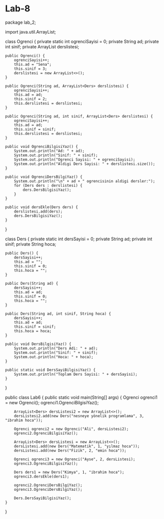 # Lab-8
package lab_2;

import java.util.ArrayList;

class Ogrenci {
    private static int ogrenciSayisi = 0;
    private String ad;
    private int sinif;
    private ArrayList<Ders> derslistesi;

    public Ogrenci() {
        ogrenciSayisi++;
        this.ad = "Sena";
        this.sinif = 3;
        derslistesi = new ArrayList<>();
    }

    public Ogrenci(String ad, ArrayList<Ders> derslistesi) {
        ogrenciSayisi++;
        this.ad = ad;
        this.sinif = 2;
        this.derslistesi = derslistesi;
    }

    public Ogrenci(String ad, int sinif, ArrayList<Ders> derslistesi) {
        ogrenciSayisi++;
        this.ad = ad;
        this.sinif = sinif;
        this.derslistesi = derslistesi;
    }

    public void OgrenciBilgisiYaz() {
        System.out.println("Ad: " + ad);
        System.out.println("Sinif: " + sinif);
        System.out.println("Ogrenci Sayisi: " + ogrenciSayisi);
        System.out.println("Aldigi Ders Sayisi: " + derslistesi.size());
    }

    public void OgrenciDersBilgiYaz() {
        System.out.println("\n" + ad + " ogrencisinin aldigi dersler:");
        for (Ders ders : derslistesi) {
            ders.DersBilgisiYaz();
        }
    }

    public void dersEkle(Ders ders) {
        derslistesi.add(ders);
        ders.DersBilgisiYaz();
    }
}

class Ders {
    private static int dersSayisi = 0;
    private String ad;
    private int sinif;
    private String hoca;

    public Ders() {
        dersSayisi++;
        this.ad = "";
        this.sinif = 0;
        this.hoca = "";
    }

    public Ders(String ad) {
        dersSayisi++;
        this.ad = ad;
        this.sinif = 0;
        this.hoca = "";
    }

    public Ders(String ad, int sinif, String hoca) {
        dersSayisi++;
        this.ad = ad;
        this.sinif = sinif;
        this.hoca = hoca;
    }

    public void DersBilgisiYaz() {
        System.out.println("Ders Adi: " + ad);
        System.out.println("Sinif: " + sinif);
        System.out.println("Hoca: " + hoca);
    }

    public static void DersSayiBilgisiYaz() {
        System.out.println("Toplam Ders Sayisi: " + dersSayisi);
    }
}

public class Lab6 {
    public static void main(String[] args) {
        Ogrenci ogrenci1 = new Ogrenci();
        ogrenci1.OgrenciBilgisiYaz();

        	
        ArrayList<Ders> dersListesi2 = new ArrayList<>();
        dersListesi2.add(new Ders("nesneye yönelik programlama", 3, "ibrahim hoca"));
        
        Ogrenci ogrenci2 = new Ogrenci("Ali", dersListesi2);
        ogrenci2.OgrenciBilgisiYaz();

        ArrayList<Ders> dersListesi = new ArrayList<>();
        dersListesi.add(new Ders("Matematik", 1, "yılmaz hoca"));
        dersListesi.add(new Ders("Fizik", 2, "emin hoca"));

        Ogrenci ogrenci3 = new Ogrenci("Ayse", 2, dersListesi);
        ogrenci3.OgrenciBilgisiYaz();

        Ders ders1 = new Ders("Kimya", 1, "ibrahim hoca");
        ogrenci3.dersEkle(ders1);

        ogrenci2.OgrenciDersBilgiYaz();
        ogrenci3.OgrenciDersBilgiYaz();

        Ders.DersSayiBilgisiYaz();
    }
}
